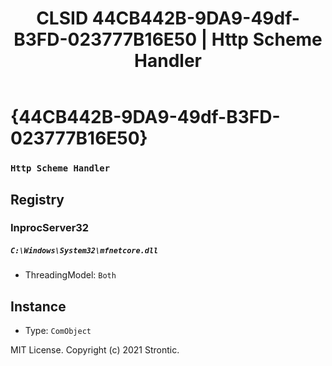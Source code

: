 ﻿---
title: "CLSID 44CB442B-9DA9-49df-B3FD-023777B16E50 | Http Scheme Handler"
excerpt: What is COM-Object CLSID 44CB442B-9DA9-49df-B3FD-023777B16E50?
---

# {44CB442B-9DA9-49df-B3FD-023777B16E50}

### `Http Scheme Handler`

## Registry


### InprocServer32

##### `C:\Windows\System32\mfnetcore.dll`
* ThreadingModel: `Both`

## Instance

* Type: `ComObject`

MIT License. Copyright (c) 2021 Strontic.


